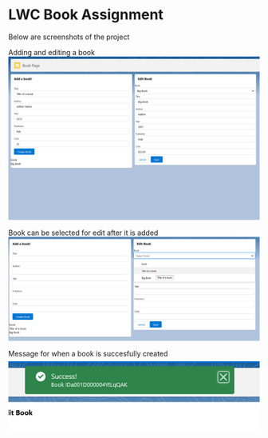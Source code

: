 # LWC Book Assignment

Below are screenshots of the project

Adding and editing a book
![Adding and editing a book](https://raw.githubusercontent.com/mvaldez2/lwc-book/master/Screenshot%202021-09-23%20at%2013-55-43%20Book%20Page%20Salesforce.png)

Book can be selected for edit after it is added
![Book can be selected for edit after it is added](https://raw.githubusercontent.com/mvaldez2/lwc-book/master/book%20page.png)

Message for when a book is succesfully created
![Message for when a book is succesfully created](https://raw.githubusercontent.com/mvaldez2/lwc-book/master/book%20created.png)



